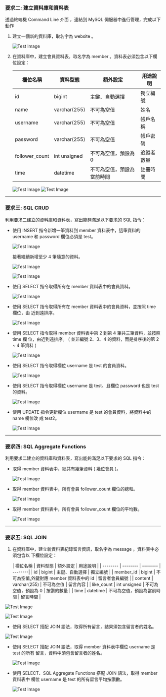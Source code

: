 ### 要求二: 建立資料庫和資料表
透過終端機 Command Line 介⾯ ，連結到 MySQL 伺服器中進⾏管理，完成以下動作
1. 建立⼀個新的資料庫，取名字為 website 。

    ![Test Image](picture/task2-1.png)

2. 在資料庫中，建立會員資料表，取名字為 member 。資料表必須包含以下欄位設定：

      | 欄位名稱 | 資料型態 | 額外設定 | 用途說明 |
      | -------- | -------- | -------- | --------|
      | id | bigint  | 主鍵、自動選擇  | 獨立編號 |
      | name | varchar(255)  | 不可為空值  | 姓名 |
      | username | varchar(255)  | 不可為空值  | 帳戶名稱 |
      | password  | varchar(255)  | 不可為空值  | 帳戶密碼 |
      | follower_count  | int unsigned  | 不可為空值，預設為 0  | 追蹤者數量 |
      | time  | datetime  | 不可為空值，預設為當前時間  | 註冊時間 |
    
      ![Test Image](picture/task2-2.png)
      ![Test Image](picture/task2-3.png)
  
---

### 要求三: SQL CRUD
利⽤要求⼆建立的資料庫和資料表，寫出能夠滿⾜以下要求的 SQL 指令：

- 使⽤ INSERT 指令新增⼀筆資料到 member 資料表中，這筆資料的 username 和 password 欄位必須是 test。

    ![Test Image](picture/task3-1.png)

  接著繼續新增⾄少 4 筆隨意的資料。

    ![Test Image](picture/task3-2.png)

    ![Test Image](picture/task3-3.png)

- 使⽤ SELECT 指令取得所有在 member 資料表中的會員資料。

    ![Test Image](picture/task3-4.png)

- 使⽤ SELECT 指令取得所有在 member 資料表中的會員資料，並按照 time 欄位，由 近到遠排序。

    ![Test Image](picture/task3-5.png)

- 使⽤ SELECT 指令取得 member 資料表中第 2 到第 4 筆共三筆資料，並按照 time 欄 位，由近到遠排序。 ( 並非編號 2、3、4 的資料，⽽是排序後的第 2 ~ 4 筆資料 )

     ![Test Image](picture/task3-6.png)

- 使⽤ SELECT 指令取得欄位 username 是 test 的會員資料。

    ![Test Image](picture/task3-7.png)

- 使⽤ SELECT 指令取得欄位 username 是 test、且欄位 password 也是 test 的資料。

    ![Test Image](picture/task3-8.png)

- 使⽤ UPDATE 指令更新欄位 username 是 test 的會員資料，將資料中的 name 欄位改 成 test2。

    ![Test Image](picture/task3-9.png)

---

### 要求四: SQL Aggregate Functions
利⽤要求⼆建立的資料庫和資料表，寫出能夠滿⾜以下要求的 SQL 指令：

- 取得 member 資料表中，總共有幾筆資料 ( 幾位會員 )。

  ![Test Image](picture/task4-1.png)

- 取得 member 資料表中，所有會員 follower_count 欄位的總和。

  ![Test Image](picture/task4-2.png)

- 取得 member 資料表中，所有會員 follower_count 欄位的平均數。

  ![Test Image](picture/task4-3.png)

---

### 要求五: SQL JOIN
1. 在資料庫中，建立新資料表紀錄留⾔資訊，取名字為 message 。資料表中必須包含以 下欄位設定：
   
    | 欄位名稱 | 資料型態 | 額外設定 | 用途說明 |
  | -------- | -------- | -------- | --------|
  | id | bigint  | 主鍵、自動選擇  | 獨立編號 |
  | member_id | bigint  | 不可為空值,外鍵對應 member 資料表中的 id  | 留言者會員編號 |
  | content | varchar(255)  | 不可為空值  | 留言內容 |
  | like_count  | int unsigned  | 不可為空值，預設為 0  | 按讚的數量 |
  | time  | datetime  | 不可為空值，預設為當前時間  | 留言時間 |

  ![Test Image](picture/task5-1.png)

  ![Test Image](picture/task5-2.png)

-  使⽤ SELECT 搭配 JOIN 語法，取得所有留⾔，結果須包含留⾔者的姓名。

  ![Test Image](picture/task5-3.png)

- 使⽤ SELECT 搭配 JOIN 語法，取得 member 資料表中欄位 username 是 test 的所有 留⾔，資料中須包含留⾔者的姓名。

  ![Test Image](picture/task5-4.png)

- 使⽤ SELECT、SQL Aggregate Functions 搭配 JOIN 語法，取得 member 資料表中 欄位 username 是 test 的所有留⾔平均按讚數。

  ![Test Image](picture/task5-5.png)
